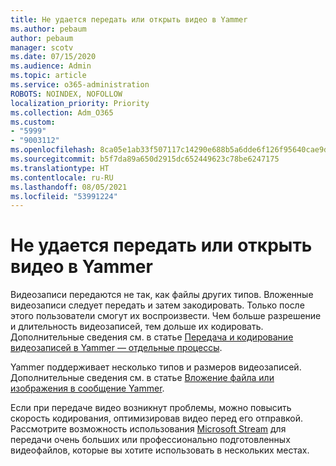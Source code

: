 ```yaml
---
title: Не удается передать или открыть видео в Yammer
ms.author: pebaum
author: pebaum
manager: scotv
ms.date: 07/15/2020
ms.audience: Admin
ms.topic: article
ms.service: o365-administration
ROBOTS: NOINDEX, NOFOLLOW
localization_priority: Priority
ms.collection: Adm_O365
ms.custom:
- "5999"
- "9003112"
ms.openlocfilehash: 8ca05e1ab33f507117c14290e688b5a6dde6f126f95640cae9df2f27cf5e768c
ms.sourcegitcommit: b5f7da89a650d2915dc652449623c78be6247175
ms.translationtype: HT
ms.contentlocale: ru-RU
ms.lasthandoff: 08/05/2021
ms.locfileid: "53991224"
---
```

# <a name="unable-to-upload-or-open-video-on-yammer"></a>Не удается передать или открыть видео в Yammer

Видеозаписи передаются не так, как файлы других типов. Вложенные видеозаписи следует передать и затем закодировать. Только после этого пользователи смогут их воспроизвести. Чем больше разрешение и длительность видеозаписей, тем дольше их кодировать. Дополнительные сведения см. в статье [Передача и кодирование видеозаписей в Yammer — отдельные процессы](https://support.microsoft.com/office/video-posts-in-yammer-upload-and-encode-separately-5b3a348e-3a0a-4c4b-95b1-eabdf245ba25).   

Yammer поддерживает несколько типов и размеров видеозаписей. Дополнительные сведения см. в статье [Вложение файла или изображения в сообщение Yammer](https://support.microsoft.com/office/attach-a-file-or-image-to-a-yammer-message-f576d4d1-ad66-4ce4-9c43-46cf75978dbf).   

Если при передаче видео возникнут проблемы, можно повысить скорость кодирования, оптимизировав видео перед его отправкой. Рассмотрите возможность использования [Microsoft Stream](https://docs.microsoft.com/stream/overview) для передачи очень больших или профессионально подготовленных видеофайлов, которые вы хотите использовать в нескольких местах.